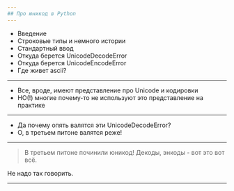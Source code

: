 ```yaml
---
## Про юникод в Python
---
```


  - Введение
  - Строковые типы и немного истории
  - Стандартный ввод
  - Откуда берется UnicodeDecodeError
  - Откуда берется UnicodeEncodeError
  - Где живет ascii?

---

  - Все, вроде, имеют представление про Unicode и кодировки
  - НО(!) многие почему-то не используют это представление на практике

---

  - Да почему опять валятся эти UnicodeDecodeError?
  - О, в третьем питоне валятся реже!

---

  > В третьем питоне починили юникод! Декоды, энкоды - вот это вот всё.

Не надо так говорить.

---
